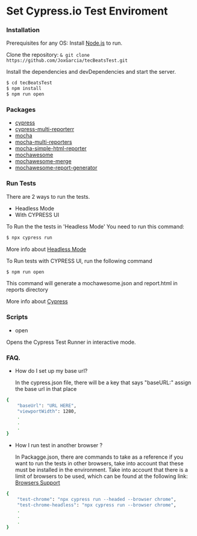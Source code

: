 # Set Cypress.io Test Enviroment

### Installation

Prerequisites for any OS:
Install [Node.js](https://nodejs.org/) to run.

Clone the repository:
`& git clone https://github.com/JoxGarcia/tecBeatsTest.git`

Install the dependencies and devDependencies and start the server.

```sh
$ cd tecBeatsTest
$ npm install
$ npm run open
```

### Packages

- [cypress](https://github.com/cypress-io/cypress#readme)
- [cypress-multi-reporterr](https://github.com/you54f/cypress-multi-reporters#readme)
- [mocha](https://github.com/mochajs/mocha#readme)
- [mocha-multi-reporters](https://github.com/stanleyhlng/mocha-multi-reporters#readme)
- [mocha-simple-html-reporter](https://github.com/blond/mocha-simple-html-reporter#readme)
- [mochawesome](https://github.com/adamgruber/mochawesome#readme)
- [mochawesome-merge](https://github.com/Antontelesh/mochawesome-merge#readme)
- [mochawesome-report-generator](https://github.com/adamgruber/mochawesome-report-generator#readme)

### Run Tests

There are 2 ways to run the tests.

- Headless Mode
- With CYPRESS UI

To Run the the tests in 'Headless Mode' You need to run this command:

```sh
$ npx cypress run
```

More info about [Headless Mode](https://docs.cypress.io/guides/guides/command-line.html#cypress-run)

To Run tests with CYPRESS UI, run the following command

```sh
$ npm run open
```

This command will generate a mochawesome.json and report.html in reports directory

More info about [Cypress](https://docs.cypress.io/guides/overview/why-cypress.html#In-a-nutshell)

### Scripts

* open 

Opens the Cypress Test Runner in interactive mode.

### FAQ.

- How do I set up my base url?

  In the cypress.json file, there will be a key that says "baseURL:" assign the base url in that place

```sh
{
    "baseUrl": "URL HERE",
    "viewportWidth": 1280,
    .
    .
    .
}
```


- How I run test in another browser ?
  
  In Packagge.json, there are commands to take as a reference if you want to run the tests in other browsers, take into account that these must be installed in the environment. Take into account that there is a limit of browsers to be used, which can be found at the following link: [Browsers Support](https://docs.cypress.io/guides/guides/launching-browsers#Browsers)

```sh
{
    "test-chrome": "npx cypress run --headed --browser chrome",
    "test-chrome-headless": "npx cypress run --browser chrome",
    .
    .
    .
}
```